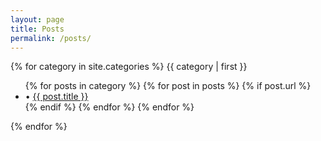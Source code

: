 ```yaml
---
layout: page
title: Posts
permalink: /posts/
---
```


{% for category in site.categories %}
  <span class="post-page-header">{{ category | first }}</span>
  <ul class="post-page-list">
  {% for posts in category %}
    {% for post in posts %}
      {% if post.url %}
      <li>
        <span class="post-page-meta"> • </span><a class="post-page-link" href="{{ post.url | prepend: site.baseurl }}">{{ post.title }}</a>
      </li>
      {% endif %}
    {% endfor %}
  {% endfor %}
  </ul>
{% endfor %}

<!--
<ul class="post-page-list">
{% for post in site.posts %}
  {% if post.url %}
  <li>
    <span class="post-page-meta"> • </span><a class="post-page-link" href="{{ post.url | prepend: site.baseurl }}">{{ post.title }}</a>
  </li>
  {% endif %}
{% endfor %}
</ul>
<p class="rss-subscribe">subscribe <a href="{{ "/feed.xml" | prepend: site.baseurl }}">via RSS</a></p>
-->
